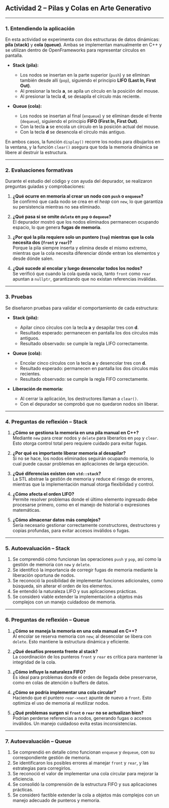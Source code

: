 ## **Actividad 2 – Pilas y Colas en Arte Generativo**

---

### **1. Entendiendo la aplicación**

En esta actividad se experimenta con dos estructuras de datos dinámicas: **pila (stack)** y **cola (queue)**. Ambas se implementan manualmente en C++ y se utilizan dentro de OpenFrameworks para representar círculos en pantalla.  

- **Stack (pila):**  
  - Los nodos se insertan en la parte superior (`push`) y se eliminan también desde allí (`pop`), siguiendo el principio **LIFO (Last In, First Out)**.  
  - Al presionar la tecla **a**, se apila un círculo en la posición del mouse.  
  - Al presionar la tecla **d**, se desapila el círculo más reciente.  

- **Queue (cola):**  
  - Los nodos se insertan al final (`enqueue`) y se eliminan desde el frente (`dequeue`), siguiendo el principio **FIFO (First In, First Out)**.  
  - Con la tecla **a** se encola un círculo en la posición actual del mouse.  
  - Con la tecla **d** se desencola el círculo más antiguo.  

En ambos casos, la función `display()` recorre los nodos para dibujarlos en la ventana, y la función `clear()` asegura que toda la memoria dinámica se libere al destruir la estructura.  

---

### **2. Evaluaciones formativas**

Durante el estudio del código y con ayuda del depurador, se realizaron preguntas guiadas y comprobaciones:  

1. **¿Qué ocurre en memoria al crear un nodo con `push` o `enqueue`?**  
   Se confirmó que cada nodo se crea en el *heap* con `new`, lo que garantiza su persistencia mientras no sea eliminado.  

2. **¿Qué pasa si se omite `delete` en `pop` o `dequeue`?**  
   El depurador mostró que los nodos eliminados permanecen ocupando espacio, lo que genera **fugas de memoria**.  

3. **¿Por qué la pila requiere solo un puntero (`top`) mientras que la cola necesita dos (`front` y `rear`)?**  
   Porque la pila siempre inserta y elimina desde el mismo extremo, mientras que la cola necesita diferenciar dónde entran los elementos y desde dónde salen.  

4. **¿Qué sucede al encolar y luego desencolar todos los nodos?**  
   Se verificó que cuando la cola queda vacía, tanto `front` como `rear` apuntan a `nullptr`, garantizando que no existan referencias inválidas.  

---

### **3. Pruebas**

Se diseñaron pruebas para validar el comportamiento de cada estructura:  

- **Stack (pila):**  
  - Apilar cinco círculos con la tecla **a** y desapilar tres con **d**.  
  - Resultado esperado: permanecen en pantalla los dos círculos más antiguos.  
  - Resultado observado: se cumple la regla LIFO correctamente.  

- **Queue (cola):**  
  - Encolar cinco círculos con la tecla **a** y desencolar tres con **d**.  
  - Resultado esperado: permanecen en pantalla los dos círculos más recientes.  
  - Resultado observado: se cumple la regla FIFO correctamente.  

- **Liberación de memoria:**  
  - Al cerrar la aplicación, los destructores llaman a `clear()`.  
  - Con el depurador se comprobó que no quedaron nodos sin liberar.  

---

### **4. Preguntas de reflexión – Stack**

1. **¿Cómo se gestiona la memoria en una pila manual en C++?**  
   Mediante `new` para crear nodos y `delete` para liberarlos en `pop` y `clear`. Esto otorga control total pero requiere cuidado para evitar fugas.  

2. **¿Por qué es importante liberar memoria al desapilar?**  
   Si no se hace, los nodos eliminados seguirán ocupando memoria, lo cual puede causar problemas en aplicaciones de larga ejecución.  

3. **¿Qué diferencias existen con `std::stack`?**  
   La STL abstrae la gestión de memoria y reduce el riesgo de errores, mientras que la implementación manual otorga flexibilidad y control.  

4. **¿Cómo afecta el orden LIFO?**  
   Permite resolver problemas donde el último elemento ingresado debe procesarse primero, como en el manejo de historial o expresiones matemáticas.  

5. **¿Cómo almacenar datos más complejos?**  
   Sería necesario gestionar correctamente constructores, destructores y copias profundas, para evitar accesos inválidos o fugas.  

---

### **5. Autoevaluación – Stack**

1. Se comprendió cómo funcionan las operaciones `push` y `pop`, así como la gestión de memoria con `new` y `delete`.  
2. Se identificó la importancia de corregir fugas de memoria mediante la liberación oportuna de nodos.  
3. Se reconoció la posibilidad de implementar funciones adicionales, como búsqueda, sin alterar el orden de los elementos.  
4. Se entendió la naturaleza LIFO y sus aplicaciones prácticas.  
5. Se consideró viable extender la implementación a objetos más complejos con un manejo cuidadoso de memoria.  

---

### **6. Preguntas de reflexión – Queue**

1. **¿Cómo se maneja la memoria en una cola manual en C++?**  
   Al encolar se reserva memoria con `new`; al desencolar se libera con `delete`. Esto mantiene la estructura dinámica y eficiente.  

2. **¿Qué desafíos presenta frente al stack?**  
   La coordinación de los punteros `front` y `rear` es crítica para mantener la integridad de la cola.  

3. **¿Cómo influye la naturaleza FIFO?**  
   Es ideal para problemas donde el orden de llegada debe preservarse, como en colas de atención o buffers de datos.  

4. **¿Cómo se podría implementar una cola circular?**  
   Haciendo que el puntero `rear->next` apunte de nuevo a `front`. Esto optimiza el uso de memoria al reutilizar nodos.  

5. **¿Qué problemas surgen si `front` o `rear` no se actualizan bien?**  
   Podrían perderse referencias a nodos, generando fugas o accesos inválidos. Un manejo cuidadoso evita estas inconsistencias.  

---

### **7. Autoevaluación – Queue**

1. Se comprendió en detalle cómo funcionan `enqueue` y `dequeue`, con su correspondiente gestión de memoria.  
2. Se identificaron los posibles errores al manejar `front` y `rear`, y las estrategias para corregirlos.  
3. Se reconoció el valor de implementar una cola circular para mejorar la eficiencia.  
4. Se consolidó la comprensión de la estructura FIFO y sus aplicaciones prácticas.  
5. Se consideró factible extender la cola a objetos más complejos con un manejo adecuado de punteros y memoria.
